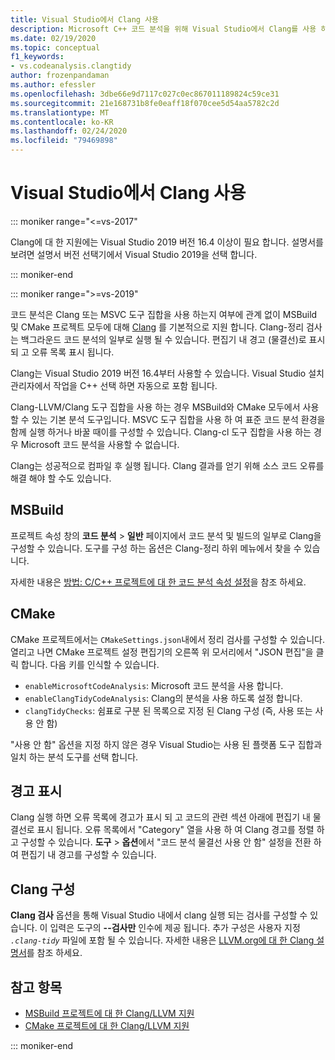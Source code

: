 ```yaml
---
title: Visual Studio에서 Clang 사용
description: Microsoft C++ 코드 분석을 위해 Visual Studio에서 Clang를 사용 하는 방법입니다.
ms.date: 02/19/2020
ms.topic: conceptual
f1_keywords:
- vs.codeanalysis.clangtidy
author: frozenpandaman
ms.author: efessler
ms.openlocfilehash: 3dbe66e9d7117c027c0ec867011189824c59ce31
ms.sourcegitcommit: 21e168731b8fe0eaff18f070cee5d54aa5782c2d
ms.translationtype: MT
ms.contentlocale: ko-KR
ms.lasthandoff: 02/24/2020
ms.locfileid: "79469898"
---
```

# <a name="using-clang-tidy-in-visual-studio"></a>Visual Studio에서 Clang 사용

::: moniker range="<=vs-2017"

Clang에 대 한 지원에는 Visual Studio 2019 버전 16.4 이상이 필요 합니다. 설명서를 보려면 설명서 버전 선택기에서 Visual Studio 2019을 선택 합니다.

::: moniker-end

::: moniker range=">=vs-2019"

코드 분석은 Clang 또는 MSVC 도구 집합을 사용 하는지 여부에 관계 없이 MSBuild 및 CMake 프로젝트 모두에 대해 [Clang](https://clang.llvm.org/extra/clang-tidy/) 를 기본적으로 지원 합니다. Clang-정리 검사는 백그라운드 코드 분석의 일부로 실행 될 수 있습니다. 편집기 내 경고 (물결선)로 표시 되 고 오류 목록 표시 됩니다.

Clang는 Visual Studio 2019 버전 16.4부터 사용할 수 있습니다. Visual Studio 설치 관리자에서 작업을 C++ 선택 하면 자동으로 포함 됩니다.

Clang-LLVM/Clang 도구 집합을 사용 하는 경우 MSBuild와 CMake 모두에서 사용할 수 있는 기본 분석 도구입니다. MSVC 도구 집합을 사용 하 여 표준 코드 분석 환경을 함께 실행 하거나 바꿀 때이를 구성할 수 있습니다. Clang-cl 도구 집합을 사용 하는 경우 Microsoft 코드 분석을 사용할 수 없습니다.

Clang는 성공적으로 컴파일 후 실행 됩니다. Clang 결과를 얻기 위해 소스 코드 오류를 해결 해야 할 수도 있습니다.

## <a name="msbuild"></a>MSBuild

프로젝트 속성 창의 **코드 분석** > **일반** 페이지에서 코드 분석 및 빌드의 일부로 Clang을 구성할 수 있습니다. 도구를 구성 하는 옵션은 Clang-정리 하위 메뉴에서 찾을 수 있습니다.

자세한 내용은 [방법: C/C++ 프로젝트에 대 한 코드 분석 속성 설정](../code-quality/how-to-set-code-analysis-properties-for-c-cpp-projects.md)을 참조 하세요.

## <a name="cmake"></a>CMake

CMake 프로젝트에서는 `CMakeSettings.json`내에서 정리 검사를 구성할 수 있습니다. 열리고 나면 CMake 프로젝트 설정 편집기의 오른쪽 위 모서리에서 "JSON 편집"을 클릭 합니다. 다음 키를 인식할 수 있습니다.

- `enableMicrosoftCodeAnalysis`: Microsoft 코드 분석을 사용 합니다.
- `enableClangTidyCodeAnalysis`: Clang의 분석을 사용 하도록 설정 합니다.
- `clangTidyChecks`: 쉼표로 구분 된 목록으로 지정 된 Clang 구성 (즉, 사용 또는 사용 안 함)

"사용 안 함" 옵션을 지정 하지 않은 경우 Visual Studio는 사용 된 플랫폼 도구 집합과 일치 하는 분석 도구를 선택 합니다.

## <a name="warning-display"></a>경고 표시

Clang 실행 하면 오류 목록에 경고가 표시 되 고 코드의 관련 섹션 아래에 편집기 내 물결선로 표시 됩니다. 오류 목록에서 "Category" 열을 사용 하 여 Clang 경고를 정렬 하 고 구성할 수 있습니다. **도구** > **옵션**에서 "코드 분석 물결선 사용 안 함" 설정을 전환 하 여 편집기 내 경고를 구성할 수 있습니다.

## <a name="clang-tidy-configuration"></a>Clang 구성

**Clang 검사** 옵션을 통해 Visual Studio 내에서 clang 실행 되는 검사를 구성할 수 있습니다. 이 입력은 도구의 **--검사만** 인수에 제공 됩니다. 추가 구성은 사용자 지정 *`.clang-tidy`* 파일에 포함 될 수 있습니다. 자세한 내용은 [LLVM.org에 대 한 Clang 설명서](https://clang.llvm.org/extra/clang-tidy/)를 참조 하세요.

## <a name="see-also"></a>참고 항목

- [MSBuild 프로젝트에 대 한 Clang/LLVM 지원](https://devblogs.microsoft.com/cppblog/clang-llvm-support-for-msbuild-projects/)
- [CMake 프로젝트에 대 한 Clang/LLVM 지원](https://devblogs.microsoft.com/cppblog/visual-studio-cmake-support-clang-llvm-cmake-3-14-vcpkg-and-performance-improvements/)

::: moniker-end
